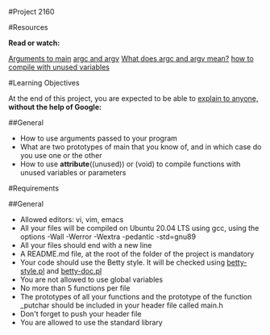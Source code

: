 #Project 2160


#Resources

**Read or watch:**

[Arguments to main](https://intranet.atlasschool.com/rltoken/ro9HSskzyAhNpzdcVhdVWw)
[argc and argv](https://intranet.atlasschool.com/rltoken/zjdRHZTL-ImDCnGuMfHYfA)
[What does argc and argv mean?](https://intranet.atlasschool.com/rltoken/RT0y1HPM-AChT_JQedpdaA)
[how to compile with unused variables](https://intranet.atlasschool.com/rltoken/GvQNF9qKoUuY1t0U1AsetA)


#Learning Objectives

At the end of this project, you are expected to be able to [explain to anyone,](https://intranet.atlasschool.com/rltoken/mixi0RLDGmKIaS1nqcn0xg)
**without the help of Google:**


##General

* How to use arguments passed to your program
* What are two prototypes of main that you know of, and in which case do you
  use one or the other
* How to use __attribute__((unused)) or (void) to compile functions with unused
  variables or parameters


#Requirements


##General

* Allowed editors: vi, vim, emacs
* All your files will be compiled on Ubuntu 20.04 LTS using gcc, using the
  options -Wall -Werror -Wextra -pedantic -std=gnu89
* All your files should end with a new line
* A README.md file, at the root of the folder of the project is mandatory
* Your code should use the Betty style. It will be checked using 
  [betty-style.pl](https://github.com/hs-hq/Betty/blob/master/betty-style.pl) and [betty-doc.pl](https://github.com/hs-hq/Betty/blob/master/betty-doc.pl)
* You are not allowed to use global variables
* No more than 5 functions per file
* The prototypes of all your functions and the prototype of the function
  \_putchar should be included in your header file called main.h
* Don't forget to push your header file
* You are allowed to use the standard library
